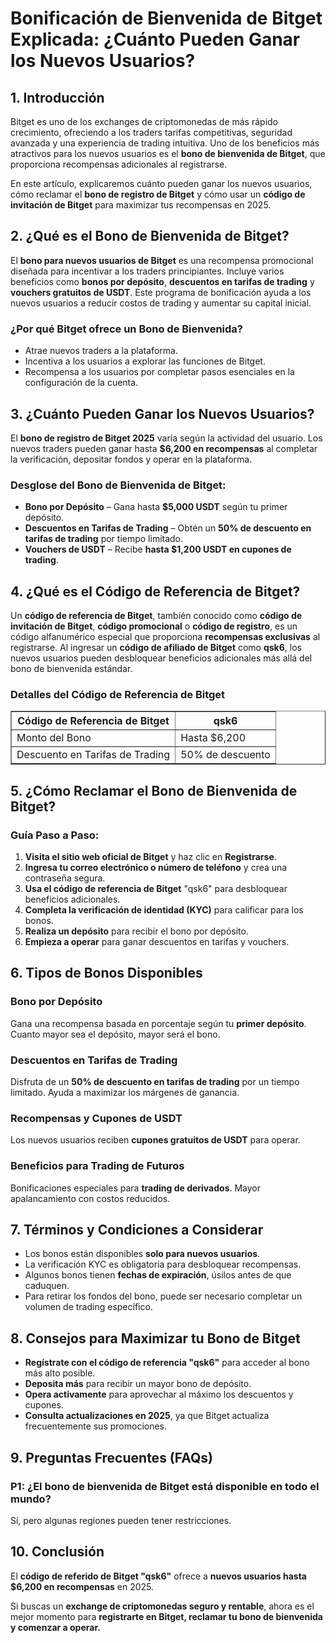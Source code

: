<h1>Bonificación de Bienvenida de Bitget Explicada: ¿Cuánto Pueden Ganar los Nuevos Usuarios?</h1>
<h2>1. Introducción</h2>
<p>Bitget es uno de los exchanges de criptomonedas de más rápido crecimiento, ofreciendo a los traders tarifas competitivas, seguridad avanzada y una experiencia de trading intuitiva. Uno de los beneficios más atractivos para los nuevos usuarios es el <strong>bono de bienvenida de Bitget</strong>, que proporciona recompensas adicionales al registrarse.</p>
<p>En este artículo, explicaremos cuánto pueden ganar los nuevos usuarios, cómo reclamar el <strong>bono de registro de Bitget</strong> y cómo usar un <strong>código de invitación de Bitget</strong> para maximizar tus recompensas en 2025.</p>

<h2>2. ¿Qué es el Bono de Bienvenida de Bitget?</h2>
<p>El <strong>bono para nuevos usuarios de Bitget</strong> es una recompensa promocional diseñada para incentivar a los traders principiantes. Incluye varios beneficios como <strong>bonos por depósito</strong>, <strong>descuentos en tarifas de trading</strong> y <strong>vouchers gratuitos de USDT</strong>. Este programa de bonificación ayuda a los nuevos usuarios a reducir costos de trading y aumentar su capital inicial.</p>

<h3>¿Por qué Bitget ofrece un Bono de Bienvenida?</h3>
<ul>
    <li>Atrae nuevos traders a la plataforma.</li>
    <li>Incentiva a los usuarios a explorar las funciones de Bitget.</li>
    <li>Recompensa a los usuarios por completar pasos esenciales en la configuración de la cuenta.</li>
</ul>

<h2>3. ¿Cuánto Pueden Ganar los Nuevos Usuarios?</h2>
<p>El <strong>bono de registro de Bitget 2025</strong> varía según la actividad del usuario. Los nuevos traders pueden ganar hasta <strong>$6,200 en recompensas</strong> al completar la verificación, depositar fondos y operar en la plataforma.</p>

<h3>Desglose del Bono de Bienvenida de Bitget:</h3>
<ul>
    <li><strong>Bono por Depósito</strong> – Gana hasta <strong>$5,000 USDT</strong> según tu primer depósito.</li>
    <li><strong>Descuentos en Tarifas de Trading</strong> – Obtén un <strong>50% de descuento en tarifas de trading</strong> por tiempo limitado.</li>
    <li><strong>Vouchers de USDT</strong> – Recibe <strong>hasta $1,200 USDT en cupones de trading</strong>.</li>
</ul>

<h2>4. ¿Qué es el Código de Referencia de Bitget?</h2>
<p>Un <strong>código de referencia de Bitget</strong>, también conocido como <strong>código de invitación de Bitget</strong>, <strong>código promocional</strong> o <strong>código de registro</strong>, es un código alfanumérico especial que proporciona <strong>recompensas exclusivas</strong> al registrarse. Al ingresar un <strong>código de afiliado de Bitget</strong> como <strong>qsk6</strong>, los nuevos usuarios pueden desbloquear beneficios adicionales más allá del bono de bienvenida estándar.</p>

<h3>Detalles del Código de Referencia de Bitget</h3>
<table border="1">
    <tr>
        <th>Código de Referencia de Bitget</th>
        <th>qsk6</th>
    </tr>
    <tr>
        <td>Monto del Bono</td>
        <td>Hasta $6,200</td>
    </tr>
    <tr>
        <td>Descuento en Tarifas de Trading</td>
        <td>50% de descuento</td>
    </tr>
</table>

<h2>5. ¿Cómo Reclamar el Bono de Bienvenida de Bitget?</h2>
<h3>Guía Paso a Paso:</h3>
<ol>
    <li><strong>Visita el sitio web oficial de Bitget</strong> y haz clic en <strong>Registrarse</strong>.</li>
    <li><strong>Ingresa tu correo electrónico o número de teléfono</strong> y crea una contraseña segura.</li>
    <li><strong>Usa el código de referencia de Bitget</strong> "qsk6" para desbloquear beneficios adicionales.</li>
    <li><strong>Completa la verificación de identidad (KYC)</strong> para calificar para los bonos.</li>
    <li><strong>Realiza un depósito</strong> para recibir el bono por depósito.</li>
    <li><strong>Empieza a operar</strong> para ganar descuentos en tarifas y vouchers.</li>
</ol>

<h2>6. Tipos de Bonos Disponibles</h2>
<h3>Bono por Depósito</h3>
<p>Gana una recompensa basada en porcentaje según tu <strong>primer depósito</strong>. Cuanto mayor sea el depósito, mayor será el bono.</p>

<h3>Descuentos en Tarifas de Trading</h3>
<p>Disfruta de un <strong>50% de descuento en tarifas de trading</strong> por un tiempo limitado. Ayuda a maximizar los márgenes de ganancia.</p>

<h3>Recompensas y Cupones de USDT</h3>
<p>Los nuevos usuarios reciben <strong>cupones gratuitos de USDT</strong> para operar.</p>

<h3>Beneficios para Trading de Futuros</h3>
<p>Bonificaciones especiales para <strong>trading de derivados</strong>. Mayor apalancamiento con costos reducidos.</p>

<h2>7. Términos y Condiciones a Considerar</h2>
<ul>
    <li>Los bonos están disponibles <strong>solo para nuevos usuarios</strong>.</li>
    <li>La verificación KYC es obligatoria para desbloquear recompensas.</li>
    <li>Algunos bonos tienen <strong>fechas de expiración</strong>, úsilos antes de que caduquen.</li>
    <li>Para retirar los fondos del bono, puede ser necesario completar un volumen de trading específico.</li>
</ul>

<h2>8. Consejos para Maximizar tu Bono de Bitget</h2>
<ul>
    <li><strong>Regístrate con el código de referencia "qsk6"</strong> para acceder al bono más alto posible.</li>
    <li><strong>Deposita más</strong> para recibir un mayor bono de depósito.</li>
    <li><strong>Opera activamente</strong> para aprovechar al máximo los descuentos y cupones.</li>
    <li><strong>Consulta actualizaciones en 2025</strong>, ya que Bitget actualiza frecuentemente sus promociones.</li>
</ul>

<h2>9. Preguntas Frecuentes (FAQs)</h2>
<h3>P1: ¿El bono de bienvenida de Bitget está disponible en todo el mundo?</h3>
<p>Sí, pero algunas regiones pueden tener restricciones.</p>

<h2>10. Conclusión</h2>
<p>El <strong>código de referido de Bitget "qsk6"</strong> ofrece a <strong>nuevos usuarios hasta $6,200 en recompensas</strong> en 2025.</p>
<p>Si buscas un <strong>exchange de criptomonedas seguro y rentable</strong>, ahora es el mejor momento para <strong>registrarte en Bitget, reclamar tu bono de bienvenida y comenzar a operar.</strong></p>

